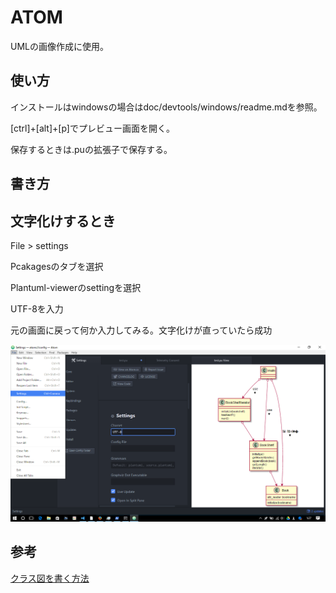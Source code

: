 # ATOM

UMLの画像作成に使用。

## 使い方

インストールはwindowsの場合はdoc/devtools/windows/readme.mdを参照。

[ctrl]+[alt]+[p]でプレビュー画面を開く。

保存するときは.puの拡張子で保存する。

## 書き方

## 文字化けするとき

File > settings

Pcakagesのタブを選択

Plantuml-viewerのsettingを選択

UTF-8を入力

元の画面に戻って何か入力してみる。文字化けが直っていたら成功

![スクリーンショット](../img/atom_plantuml_1.png)  

## 参考

[クラス図を書く方法][*1]

[*1]:http://gabekore.org/atom-plantuml-class-diagram